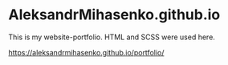 # AleksandrMihasenko.github.io
This is my website-portfolio. HTML and SCSS were used here.

https://aleksandrmihasenko.github.io/portfolio/
